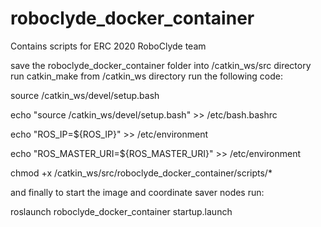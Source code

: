 # roboclyde_docker_container

Contains scripts for ERC 2020 RoboClyde team

save the roboclyde_docker_container folder into /catkin_ws/src directory
run catkin_make from /catkin_ws directory
run the following code:


source /catkin_ws/devel/setup.bash

echo "source /catkin_ws/devel/setup.bash" >> /etc/bash.bashrc

echo "ROS_IP=${ROS_IP}" >> /etc/environment

echo "ROS_MASTER_URI=${ROS_MASTER_URI}" >> /etc/environment

chmod +x /catkin_ws/src/roboclyde_docker_container/scripts/*

and finally to start the image and coordinate saver nodes run:

roslaunch roboclyde_docker_container startup.launch
